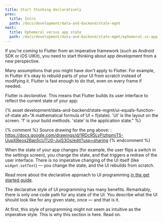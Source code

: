 ```yaml
---
title: Start thinking declaratively
prev:
  title: Intro
  path: /docs/development/data-and-backend/state-mgmt
next:
  title: Ephemeral versus app state
  path: /docs/development/data-and-backend/state-mgmt/ephemeral-vs-app
---
```


If you're coming to Flutter from an imperative framework (such as Android SDK or 
iOS UIKit), you need to start thinking about app development from a new 
perspective. 

Many assumptions that you might have don't apply to Flutter. For example, in 
Flutter it's okay to rebuild parts of your UI from scratch instead of modifying 
it. Flutter is fast enough to do that, even on every frame if needed.

Flutter is _declarative_. This means that Flutter builds its user interface to 
reflect the current state of your app:

{% asset development/data-and-backend/state-mgmt/ui-equals-function-of-state alt="A mathematical formula of UI = f(state). 'UI' is the layout on the screen. 'f' is your build methods. 'state' is the application state." %}

{% comment %}
Source drawing for the png above: : https://docs.google.com/drawings/d/1RDcR5LyFtzhpmiT5-UupXBeos2Ban5cUTU0-JujS3Os/edit?usp=sharing
{% endcomment %}

When the state of your app changes (for example, the user flips a switch in the 
settings screen), you change the state, and that triggers a redraw of the user 
interface. There is no imperative changing of the UI itself (like 
`widget.setText`) — you change the state, and the UI rebuilds from scratch.

Read more about the declarative approach to UI programming [in 
the get started guide](/docs/get-started/flutter-for/declarative). 

The declarative style of UI programming has many benefits. Remarkably, there is 
only one code path for any state of the UI. You describe what the UI should look 
like for any given state, once — and that is it.

At first, this style of programming might not seem as intuitive as the
imperative style. This is why this section is here. Read on.
